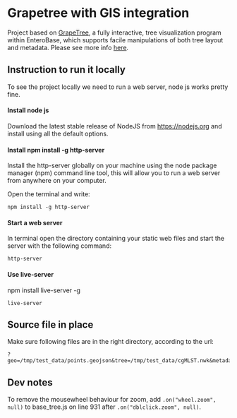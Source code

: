 # Grapetree with GIS integration

Project based on [GrapeTree](https://github.com/achtman-lab/GrapeTree), a fully interactive, tree visualization program within EnteroBase, which supports facile manipulations of both tree layout and metadata. Please see more info [here](https://enterobase.readthedocs.io/en/latest/grapetree/grapetree-about.html).

## Instruction to run it locally

To see the project locally we need to run a web server, node js works pretty fine.

#### Install node js

Download the latest stable release of NodeJS from https://nodejs.org and install using all the default options.

#### Install npm install -g http-server

Install the http-server globally on your machine using the node package manager (npm) command line tool, this will allow you to run a web server from anywhere on your computer.

Open the terminal and write:

`npm install -g http-server`

#### Start a web server

In terminal open the directory containing your static web files and start the server with the following command:

`http-server`

#### Use live-server

npm install live-server -g

`live-server`

## Source file in place

Make sure following files are in the right directory, according to the url:

```
?geo=/tmp/test_data/points.geojson&tree=/tmp/test_data/cgMLST.nwk&metadata=/tmp/test_data/cgMLST.tsv
```

## Dev notes

 To remove the mousewheel behaviour for zoom, add `.on("wheel.zoom", null)` to base_tree.js on line 931 after `.on("dblclick.zoom", null)`. 


